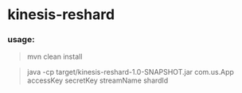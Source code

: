 # kinesis-reshard

### usage:

> mvn clean install

> java -cp target/kinesis-reshard-1.0-SNAPSHOT.jar com.us.App accessKey secretKey streamName shardId